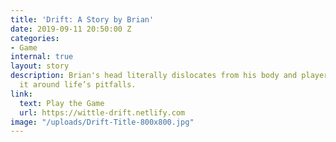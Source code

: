 ```yaml
---
title: 'Drift: A Story by Brian'
date: 2019-09-11 20:50:00 Z
categories:
- Game
internal: true
layout: story
description: Brian's head literally dislocates from his body and players must navigate
  it around life’s pitfalls.
link:
  text: Play the Game
  url: https://wittle-drift.netlify.com
image: "/uploads/Drift-Title-800x800.jpg"
---
```



